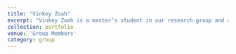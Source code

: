 ```yaml
---
title: "Vinkey Zoah"
excerpt: "Vinkey Zoah is a master’s student in our research group and also serves as the Director of Office 315, specializing in micromagnetic simulations and Lorentz transmission electron microscopy studies.<br/><img src='/images/zwk.jpg'>"
collection: portfolio
venue: 'Group Members'
category: group
---
```

